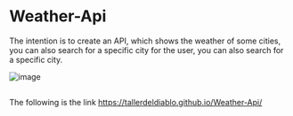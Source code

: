 # Weather-Api

The intention is to create an API, which shows the weather of some cities, you can also search for a specific city for the user, you can also search for a specific city.

![image](https://user-images.githubusercontent.com/57916204/136657486-fdc211c0-0da6-429d-b945-5e2885e22e54.png)

##
The following is the link
 https://tallerdeldiablo.github.io/Weather-Api/
